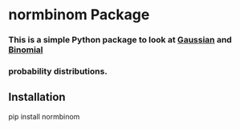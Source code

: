 # normbinom Package

### This is a simple Python package to look at [Gaussian](https://en.wikipedia.org/wiki/Normal_distribution) and [Binomial](https://en.wikipedia.org/wiki/Binomial_distribution)
### probability distributions.

## Installation

pip install normbinom
